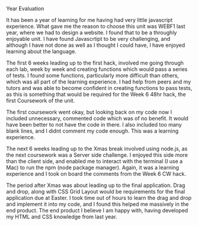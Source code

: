 Year Evaluation

It has been a year of learning for me having had very little javascript experience. What gave me the reason to choose this unit was WEBF1 last year, where we had to design a website. I found that to be a throughly enjoyable unit. I have found Javascrtipt to be very challenging, and although I have not done as well as I thought I could have, I have enjoyed learning about the language.

The first 6 weeks leading up to the first hack, involved me going through each lab, week by week and creating functions which would pass a series of tests. I found some functions, particularly more difficult than others, which was all part of the learning experience. I had help from peers and my tutors and was able to become confident in creating functions to pass tests, as this is something that would be required for the Week 6 48hr hack, the first Coursework of the unit. 

The first coursework went okay, but looking back on my code now I included unnecessary, commented code which was of no benefit. It would have been better to not have the code in there. I also included too many blank lines, and I didnt comment my code enough. This was a learning experience.

The next 6 weeks leading up to the Xmas break involved using node.js, as the next coursework was a Server side challenge. I enjoyed this side more than the client side, and enabled me to interact with the terminal (I use a Mac) to run the npm (node package manager). Again, it was a learning experience and I took on board the comments from the Week 6 CW hack.

The period after Xmas was about leading up to the final application. Drag and drop, along with CSS Grid Layout would be requirements for the final application due at Easter. I took time out of hours to learn the drag and drop and implement it into my code, and I found this helped me massively in the end product. The end product I believe I am happy with, having developed my HTML and CSS knowledge from last year.

